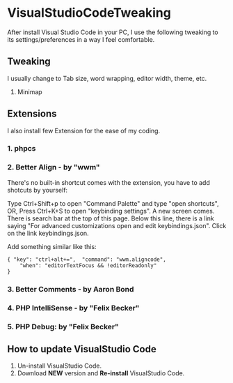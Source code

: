 # VisualStudioCodeTweaking

After install Visual Studio Code in your PC, I use the following tweaking to its settings/preferences in a way I feel comfortable.

## Tweaking

I usually change to Tab size, word wrapping, editor width, theme, etc.

1. Minimap


## Extensions

I also install few Extension for the ease of my coding.

### 1. phpcs

### 2. Better Align - by "wwm"

There's no built-in shortcut comes with the extension, you have to add shotcuts by yourself:

Type Ctrl+Shift+p to open "Command Palette" and type "open shortcuts", OR, Press Ctrl+K+S to open "keybinding settings". A new screen comes. There is search bar at the top of this page. Below this line, there is a link saying "For advanced customizations open and edit keybindings.json". Click on the link keybindings.json.

Add something similar like this:
```
{ "key": "ctrl+alt+=",  "command": "wwm.aligncode",
    "when": "editorTextFocus && !editorReadonly"
}
```

### 3. Better Comments - by Aaron Bond

### 4. PHP IntelliSense - by "Felix Becker"

### 5. PHP Debug: by "Felix Becker"

## How to update VisualStudio Code

1. Un-install VisualStudio Code.
2. Download **NEW** version and **Re-install** VisualStudio Code.
